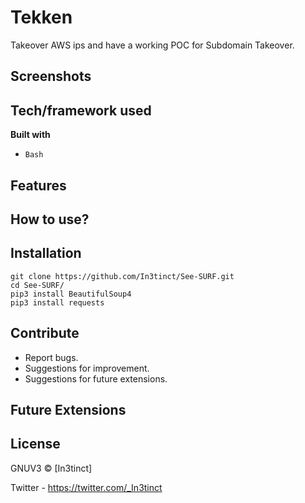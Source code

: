 # Tekken
Takeover AWS ips and have a working POC for Subdomain Takeover.

## Screenshots

## Tech/framework used
<b>Built with</b>
- `Bash`

## Features


## How to use?


## Installation
`git clone https://github.com/In3tinct/See-SURF.git`<br/>
`cd See-SURF/`<br/>
`pip3 install BeautifulSoup4`<br/>
`pip3 install requests`

## Contribute
- Report bugs.
- Suggestions for improvement.
- Suggestions for future extensions.

## Future Extensions



## License
GNUV3 © [In3tinct]

Twitter - https://twitter.com/_In3tinct
